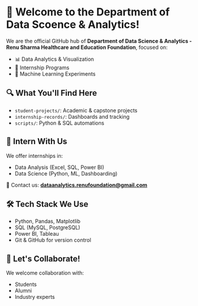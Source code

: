 # 👋 Welcome to the Department of Data Scoence & Analytics!
We are the official GitHub hub of **Department of Data Science & Analytics - Renu Sharma Healthcare and Education Foundation**, focused on:
- 📊 Data Analytics & Visualization
- 🤝 Internship Programs
- 🧠 Machine Learning Experiments
## 🔍 What You'll Find Here
- `student-projects/`: Academic & capstone projects
- `internship-records/`: Dashboards and tracking
- `scripts/`: Python & SQL automations
## 💼 Intern With Us
We offer internships in:
- Data Analysis (Excel, SQL, Power BI)
- Data Science (Python, ML, Dashboarding)

📩 Contact us: **dataanalytics.renufoundation@gmail.com**

## 🛠️ Tech Stack We Use
- Python, Pandas, Matplotlib
- SQL (MySQL, PostgreSQL)
- Power BI, Tableau
- Git & GitHub for version control
## 🤝 Let's Collaborate!
We welcome collaboration with:
- Students
- Alumni
- Industry experts

<!---
Data-Analytics-Renu-Sharma-Foundation/Data-Analytics-Renu-Sharma-Foundation is a ✨ special ✨ repository because its `README.md` (this file) appears on your GitHub profile.
You can click the Preview link to take a look at your changes.
--->
